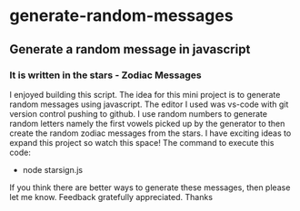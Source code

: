 # generate-random-messages
## Generate a random message in javascript

### It is written in the stars - Zodiac Messages
I enjoyed building this script. The idea for this mini project is to generate random messages using javascript.
The editor I used was vs-code with git version control pushing to github.
I use random numbers to generate random  letters namely the first vowels picked up by the generator to then create the random zodiac messages from the stars.  I have exciting ideas to expand this project so watch this space!
The command to execute this code:

* node starsign.js

If you think there are better ways to generate these messages, then please let me know. 
Feedback gratefully appreciated.   Thanks
